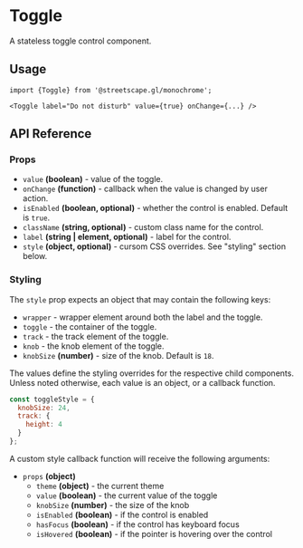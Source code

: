 # Toggle

A stateless toggle control component.

## Usage

    import {Toggle} from '@streetscape.gl/monochrome';

    <Toggle label="Do not disturb" value={true} onChange={...} />

## API Reference

### Props

* `value` **(boolean)** - value of the toggle.
* `onChange` **(function)** - callback when the value is changed by user action.
* `isEnabled` **(boolean, optional)** - whether the control is enabled. Default is `true`.
* `className` **(string, optional)** - custom class name for the control.
* `label` **(string | element, optional)** - label for the control.
* `style` **(object, optional)** - cursom CSS overrides. See "styling" section below.


### Styling

The `style` prop expects an object that may contain the following keys:

* `wrapper` - wrapper element around both the label and the toggle.
* `toggle` - the container of the toggle.
* `track` - the track element of the toggle.
* `knob` - the knob element of the toggle.
* `knobSize` **(number)** - size of the knob. Default is `18`.

The values define the styling overrides for the respective child components. Unless noted otherwise, each value is an object, or a callback function.

```jsx
const toggleStyle = {
  knobSize: 24,
  track: {
    height: 4
  }
};
```

A custom style callback function will receive the following arguments:

* `props` **(object)**
  - `theme` **(object)** - the current theme
  - `value` **(boolean)** - the current value of the toggle
  - `knobSize` **(number)** - the size of the knob
  - `isEnabled` **(boolean)** - if the control is enabled
  - `hasFocus` **(boolean)** - if the control has keyboard focus
  - `isHovered` **(boolean)** - if the pointer is hovering over the control
